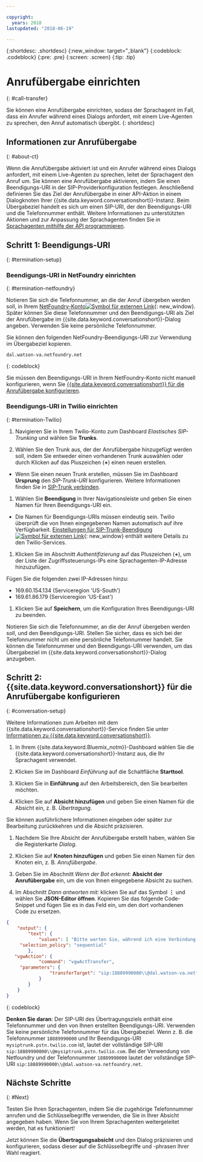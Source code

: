 ```yaml
---

copyright:
  years: 2018
lastupdated: "2018-06-19"

---
```


{:shortdesc: .shortdesc}
{:new_window: target="_blank"}
{:codeblock: .codeblock}
{:pre: .pre}
{:screen: .screen}
{:tip: .tip}


# Anrufübergabe einrichten
{: #call-transfer}

Sie können eine Anrufübergabe einrichten, sodass der Sprachagent im Fall, dass ein Anrufer während eines Dialogs anfordert, mit einem Live-Agenten zu sprechen, den Anruf automatisch übergibt.
{: shortdesc}

## Informationen zur Anrufübergabe
{: #about-ct}

Wenn die Anrufübergabe aktiviert ist und ein Anrufer während eines Dialogs anfordert, mit einem Live-Agenten zu sprechen, leitet der Sprachagent den Anruf um. Sie können eine Anrufübergabe aktivieren, indem Sie einen Beendigungs-URI in der SIP-Providerkonfiguration festlegen. Anschließend definieren Sie das Ziel der Anrufübergabe in einer API-Aktion in einem Dialogknoten Ihrer {{site.data.keyword.conversationshort}}-Instanz. Beim Übergabeziel handelt es sich um einen SIP-URI, der den Beendigungs-URI und die Telefonnummer enthält. Weitere Informationen zu unterstützten Aktionen und zur Anpassung der Sprachagenten finden Sie in [Sprachagenten mithilfe der API programmieren](api.html).

## Schritt 1: Beendigungs-URI
{: #termination-setup}

### Beendigungs-URI in NetFoundry einrichten
{: #termination-netfoundry}

Notieren Sie sich die Telefonnummer, an die der Anruf übergeben werden soll, in Ihrem [NetFoundry-Konto![Symbol für externen Link](../../icons/launch-glyph.svg "Symbol für externen Link")](https://watson.netfoundry.io/watson-login){: new_window}. Später können Sie diese Telefonnummer und den Beendigungs-URI als Ziel der Anrufübergabe im {{site.data.keyword.conversationshort}}-Dialog angeben. Verwenden Sie keine persönliche Telefonnummer.

Sie können den folgenden NetFoundry-Beendigungs-URI zur Verwendung im Übergabeziel kopieren.

```
dal.watson-va.netfoundry.net
```
{: codeblock}

Sie müssen den Beendigungs-URI in Ihrem NetFoundry-Konto nicht manuell konfigurieren, wenn Sie [{{site.data.keyword.conversationshort}} für die Anrufübergabe konfigurieren](#conversation-setup).

### Beendigungs-URI in Twilio einrichten
{: #termination-Twilio}

1. Navigieren Sie in Ihrem Twilio-Konto zum Dashboard _Elastisches SIP-Trunking_ und wählen Sie **Trunks**.

1. Wählen Sie den Trunk aus, der der Anrufübergabe hinzugefügt werden soll, indem Sie entweder einen vorhandenen Trunk auswählen oder durch Klicken auf das Pluszeichen (**+**) einen neuen erstellen.

  * Wenn Sie einen neuen Trunk erstellen, müssen Sie im Dashboard **Ursprung** den _SIP-Trunk-URI_ konfigurieren.  Weitere Informationen finden Sie in [SIP-Trunk verbinden](connect-SIP.html).

1. Wählen Sie **Beendigung** in Ihrer Navigationsleiste und geben Sie einen Namen für Ihren Beendigungs-URI ein.

  * Die Namen für Beendigungs-URIs müssen eindeutig sein. Twilio überprüft die von Ihnen eingegebenen Namen automatisch auf ihre Verfügbarkeit. [Einstellungen für SIP-Trunk-Beendigung![Symbol für externen Link](../../icons/launch-glyph.svg "Symbol für externen Link")](https://www.twilio.com/docs/api/sip-trunking/getting-started#termination){: new_window} enthält weitere Details zu den Twilio-Services.

1. Klicken Sie im Abschnitt _Authentifizierung_ auf das Pluszeichen (**+**), um der Liste der Zugriffssteuerungs-IPs eine Sprachagenten-IP-Adresse hinzuzufügen.

  Fügen Sie die folgenden zwei IP-Adressen hinzu:
   * 169.60.154.134 (Serviceregion 'US-South')
   * 169.61.86.179 (Serviceregion 'US-East')

1. Klicken Sie auf **Speichern**, um die Konfiguration Ihres Beendigungs-URI zu beenden.

Notieren Sie sich die Telefonnummer, an die der Anruf übergeben werden soll, und den Beendigungs-URI. Stellen Sie sicher, dass es sich bei der Telefonnummer nicht um eine persönliche Telefonnummer handelt. Sie können die Telefonnummer und den Beendigungs-URI verwenden, um das Übergabeziel im {{site.data.keyword.conversationshort}}-Dialog anzugeben.


## Schritt 2: {{site.data.keyword.conversationshort}} für die Anrufübergabe konfigurieren
{: #conversation-setup}

Weitere Informationen zum Arbeiten mit dem {{site.data.keyword.conversationshort}}-Service finden Sie unter [Informationen zu {{site.data.keyword.conversationshort}}](../conversation/index.html#about).

1. In Ihrem {{site.data.keyword.Bluemix_notm}}-Dashboard wählen Sie die {{site.data.keyword.conversationshort}}-Instanz aus, die Ihr Sprachagent verwendet.

1. Klicken Sie im Dashboard _Einführung_ auf die Schaltfläche **Starttool**.

1. Klicken Sie in **Einführung** auf den Arbeitsbereich, den Sie bearbeiten möchten.

1. Klicken Sie auf **Absicht hinzufügen** und geben Sie einen Namen für die Absicht ein, z. B. _Übertragung_.

  Sie können ausführlichere Informationen eingeben oder später zur Bearbeitung zurückkehren und die Absicht präzisieren.

1. Nachdem Sie Ihre Absicht der Anrufübergabe erstellt haben, wählen Sie die Registerkarte _Dialog_.

1. Klicken Sie auf **Knoten hinzufügen** und geben Sie einen Namen für den Knoten ein, z. B. _Anrufübergabe_.

1. Geben Sie im Abschnitt _Wenn der Bot erkennt:_ **Absicht der Anrufübergabe** ein, um die von Ihnen eingegebene Absicht zu suchen.

1. Im Abschnitt _Dann antworten mit:_ klicken Sie auf das Symbol **&vellip;** und wählen Sie **JSON-Editor öffnen**. Kopieren Sie das folgende Code-Snippet und fügen Sie es in das Feld ein, um den dort vorhandenen Code zu ersetzen.

```json
{
    "output": {
        "text": {
            "values": [ "Bitte warten Sie, während ich eine Verbindung zu einem Live-Agenten herstelle." ],
     "selection_policy": "sequential"
        },
   "vgwAction": {
            "command": "vgwActTransfer",
     "parameters": {
                "transferTarget": "sip:18889990000\\@dal.watson-va.netfoundry.net"
            }
        }
    }
}
```
{: codeblock}

**Denken Sie daran**: Der SIP-URI des Übertragungsziels enthält eine Telefonnummer und den von Ihnen erstellten Beendigungs-URI. Verwenden Sie keine persönliche Telefonnummer für das Übergabeziel. Wenn z. B. die Telefonnummer `18889990000` und Ihr Beendigungs-URI `mysiptrunk.pstn.twilio.com` ist, lautet der vollständige SIP-URI `sip:18889990000\\@mysiptrunk.pstn.twilio.com`. Bei der Verwendung von Netfoundry und der Telefonnummer `18889990000` lautet der vollständige SIP-URI `sip:18889990000\\@dal.watson-va.netfoundry.net`.

## Nächste Schritte
{: #Next}

Testen Sie Ihren Sprachagenten, indem Sie die zugehörige Telefonnummer anrufen und die Schlüsselbegriffe verwenden, die Sie in Ihrer Absicht angegeben haben. Wenn Sie von Ihrem Sprachagenten weitergeleitet werden, hat es funktioniert!

Jetzt können Sie die **Übertragungsabsicht** und den Dialog präzisieren und konfigurieren, sodass dieser auf die Schlüsselbegriffe und -phrasen Ihrer Wahl reagiert.
